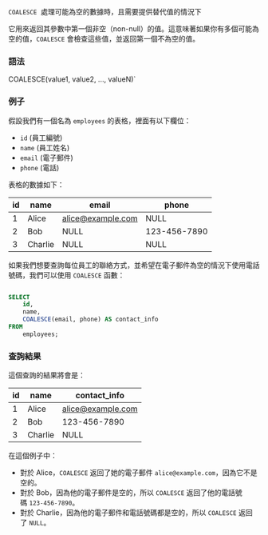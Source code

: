 
`COALESCE`  處理可能為空的數據時，且需要提供替代值的情況下

它用來返回其參數中第一個非空（non-null）的值。這意味著如果你有多個可能為空的值，`COALESCE` 會檢查這些值，並返回第一個不為空的值。


### 語法

COALESCE(value1, value2, ..., valueN)`

### 例子

假設我們有一個名為 `employees` 的表格，裡面有以下欄位：

- `id` (員工編號)
- `name` (員工姓名)
- `email` (電子郵件)
- `phone` (電話)

表格的數據如下：

|id|name|email|phone|
|---|---|---|---|
|1|Alice|alice@example.com|NULL|
|2|Bob|NULL|123-456-7890|
|3|Charlie|NULL|NULL|

如果我們想要查詢每位員工的聯絡方式，並希望在電子郵件為空的情況下使用電話號碼，我們可以使用 `COALESCE` 函數：

```sql

SELECT 
    id, 
    name, 
    COALESCE(email, phone) AS contact_info
FROM 
    employees;

```


### 查詢結果

這個查詢的結果將會是：

|id|name|contact_info|
|---|---|---|
|1|Alice|alice@example.com|
|2|Bob|123-456-7890|
|3|Charlie|NULL|

在這個例子中：

- 對於 Alice，`COALESCE` 返回了她的電子郵件 `alice@example.com`，因為它不是空的。
- 對於 Bob，因為他的電子郵件是空的，所以 `COALESCE` 返回了他的電話號碼 `123-456-7890`。
- 對於 Charlie，因為他的電子郵件和電話號碼都是空的，所以 `COALESCE` 返回了 `NULL`。


